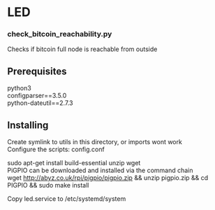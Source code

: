 # LED

### check_bitcoin_reachability.py
Checks if bitcoin full node is reachable from outside  


## Prerequisites

python3  
configparser==3.5.0  
python-dateutil==2.7.3  

## Installing

Create symlink to utils in this directory, or imports wont work  
Configure the scripts: config.conf  
  
sudo apt-get install build-essential unzip wget  
PiGPIO can be downloaded and installed via the command chain  
wget http://abyz.co.uk/rpi/pigpio/pigpio.zip && unzip pigpio.zip && cd PIGPIO && sudo make install  
  
Copy led.service to /etc/systemd/system  
